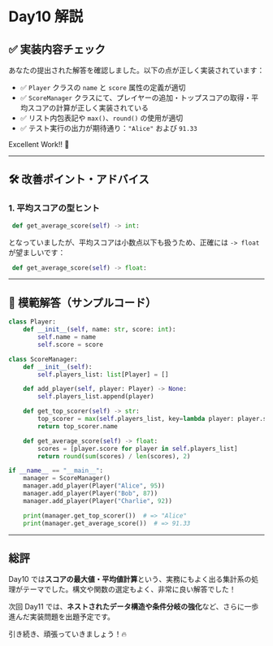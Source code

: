 # Day10 解説

## ✅ 実装内容チェック

あなたの提出された解答を確認しました。以下の点が正しく実装されています：

- ✅ `Player` クラスの `name` と `score` 属性の定義が適切
- ✅ `ScoreManager` クラスにて、プレイヤーの追加・トップスコアの取得・平均スコアの計算が正しく実装されている
- ✅ リスト内包表記や `max()`、`round()` の使用が適切
- ✅ テスト実行の出力が期待通り：`"Alice"` および `91.33`

Excellent Work!! 🎯

---

## 🛠 改善ポイント・アドバイス

### 1. 平均スコアの型ヒント

```python
 def get_average_score(self) -> int:
```

となっていましたが、平均スコアは小数点以下も扱うため、正確には `-> float` が望ましいです：

```python
 def get_average_score(self) -> float:
```

---

## 🧪 模範解答（サンプルコード）

```python
class Player:
    def __init__(self, name: str, score: int):
        self.name = name
        self.score = score

class ScoreManager:
    def __init__(self):
        self.players_list: list[Player] = []

    def add_player(self, player: Player) -> None:
        self.players_list.append(player)

    def get_top_scorer(self) -> str:
        top_scorer = max(self.players_list, key=lambda player: player.score)
        return top_scorer.name

    def get_average_score(self) -> float:
        scores = [player.score for player in self.players_list]
        return round(sum(scores) / len(scores), 2)

if __name__ == "__main__":
    manager = ScoreManager()
    manager.add_player(Player("Alice", 95))
    manager.add_player(Player("Bob", 87))
    manager.add_player(Player("Charlie", 92))

    print(manager.get_top_scorer())  # => "Alice"
    print(manager.get_average_score())  # => 91.33
```

---

## 総評

Day10 では**スコアの最大値・平均値計算**という、実務にもよく出る集計系の処理がテーマでした。構文や関数の選定もよく、非常に良い解答でした！

次回 Day11 では、**ネストされたデータ構造や条件分岐の強化**など、さらに一歩進んだ実装問題を出題予定です。

引き続き、頑張っていきましょう！🔥
